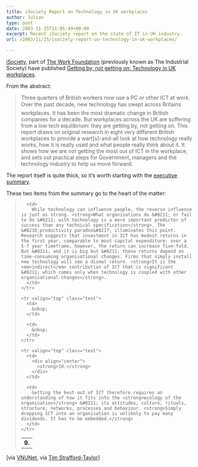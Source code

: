 ```yaml
---
title: iSociety Report on Technology in UK workplaces
author: Julian
type: post
date: 2003-11-25T11:05:49+00:00
excerpt: Recent iSociety report on the state of IT in UK industry.
url: /2003/11/25/isociety-report-on-technology-in-uk-workplaces/

---
```

[iSociety][1], part of [The Work Foundation][2] (previously known as The Industrial Society) have published [Getting by, not getting on: Technology in UK workplaces][3].

From the abstract:

<blockquote title="Abstract of  'Getting by, not getting on: Technology in UK workplaces'" cite="http://www.theworkfoundation.com/research/isociety/gettingby_main.jsp">
  <p>
    Three quarters of British workers now use a PC or other ICT at work. Over the past decade, new technology has swept across Britains workplaces. It has been the most dramatic change in British companies for a decade. But workplaces across the UK are suffering from a low tech equilibrium: they are getting by, not getting on. This report draws on original research in eight very different British workplaces to provide a wart[s]-and-all look at how technology really works, how it is really used and what people really think about it. It shows how we are not getting the most out of ICT in the workplace, and sets out practical steps for Government, managers and the technology industry to help us move forward.
  </p>
</blockquote>

The report itself is quite thick, so it&#8217;s worth starting with the [executive summary][4]. 

These two items from the summary go to the heart of the matter:

<blockquote cite="http://www.theworkfoundation.com/research/isociety/gettingby_summary.jsp">
  <table width="100%" border="0" cellspacing="0" cellpadding="0">
    <tr valign="top" class="text">
      <td>
        <div align="center">
          <strong>9.</strong>
        </div>
      </td>
      
      <td>
        While technology can influence people, the reverse influence is just as strong. <strong>What organisations do &#8211; or fail to do &#8211; with technology is a more important predictor of success than any technical specification</strong>. The &#8216;productivity paradox&#8217; illuminates this point. Research suggests that investment in ICT has modest returns in the first year, comparable to most capital expenditure: over a 5-7 year timeframe, however, the return can increase five-fold. But &#8211; and it is big but &#8211; these returns depend on time-consuming organisational changes. Firms that simply install new technology will see a dismal return. <strong>It is the <em>indirect</em> contribution of ICT that is significant &#8211; which comes only when technology is coupled with other organisational changes</strong>.
      </td>
    </tr>
    
    <tr valign="top" class="text">
      <td>
        &nbsp;
      </td>
      
      <td>
        &nbsp;
      </td>
    </tr>
    
    <tr valign="top" class="text">
      <td>
        <div align="center">
          <strong>10.</strong>
        </div>
      </td>
      
      <td>
        Getting the best out of ICT therefore requires an understanding of how it fits into the <strong>ecology of the organisation</strong> &#8211; its attitudes, culture, rituals, structure, networks, processes and behaviour. <strong>Simply dropping ICT into an organisation is unlikely to pay many dividends. It has to be embedded.</strong>
      </td>
    </tr>
  </table>
</blockquote>

[via [VNUNet][5], via [Tim Strafford-Taylor][6]]

 [1]: http://theworkfoundation.com/research/isociety/index.jsp "The Work Foundation - iSociety"
 [2]: http://www.theworkfoundation.com/index.jsp "The Work Foundation - research, consultancy and advocacy"
 [3]: http://www.theworkfoundation.com/research/isociety/gettingby_main.jsp "The Work Foundation - iSociety, Getting by, not getting on"
 [4]: http://www.theworkfoundation.com/research/isociety/gettingby_summary.jsp "Go to executive summary of the report"
 [5]: http://www.computing.co.uk/News/1149574
 [6]: http://www.ecademy.com/module.php?mod=blog&uid=2084